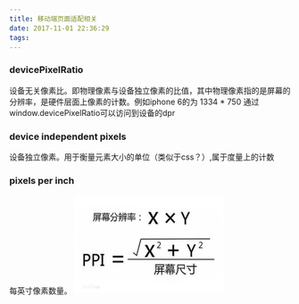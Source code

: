 ```yaml
---
title: 移动端页面适配相关
date: 2017-11-01 22:36:29
tags:
---
```

###  devicePixelRatio  
设备无关像素比。即物理像素与设备独立像素的比值，其中物理像素指的是屏幕的分辨率，是硬件层面上像素的计数。例如iphone 6的为 1334 * 750
通过window.devicePixelRatio可以访问到设备的dpr

###  device independent pixels  
设备独立像素。用于衡量元素大小的单位（类似于css？）,属于度量上的计数

###  pixels per inch    
每英寸像素数量。  ![](../images/PPI.jpg)